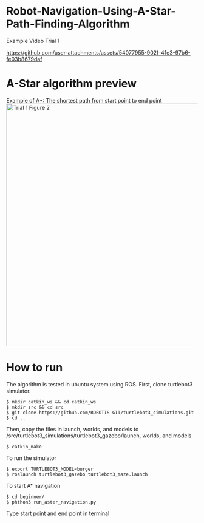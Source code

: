 # Robot-Navigation-Using-A-Star-Path-Finding-Algorithm




Example Video Trial 1 



https://github.com/user-attachments/assets/54077955-902f-41e3-97b6-fe03b8679daf


# A-Star algorithm preview 
Example of A*: The shortest path from start point to end point 
<img width="640" alt="Trial 1 Figure 2" src="https://github.com/user-attachments/assets/59ded6a8-ec72-488e-b1b9-6021e02b4ebc">

# How to run 
The algorithm is tested in ubuntu system using ROS.
First, clone turtlebot3 simulator. 
```
$ mkdir catkin_ws && cd catkin_ws
$ mkdir src && cd src
$ git clone https://github.com/ROBOTIS-GIT/turtlebot3_simulations.git
$ cd ..
```
Then, copy the files in launch, worlds, and models to /src/turtlebot3_simulations/turtlebot3_gazebo/launch, worlds, and models
```
$ catkin_make
```
To run the simulator
```
$ export TURTLEBOT3_MODEL=burger
$ roslaunch turtlebot3_gazebo turtlebot3_maze.launch
```
To start A* navigation
```
$ cd beginner/
$ phthon3 run_aster_navigation.py
```
Type start point and end point in terminal




